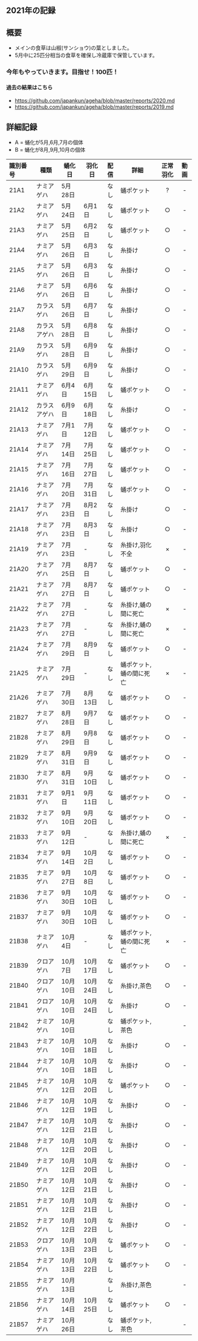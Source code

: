 ## 2021年の記録
 
## 概要

- メインの食草は山椒(サンショウ)の葉としました。
- 5月中に25匹分相当の食草を確保し冷蔵庫で保管しています。

### 今年もやっていきます。目指せ！100匹！

#### 過去の結果はこちら
- https://github.com/japankun/ageha/blob/master/reports/2020.md
- https://github.com/japankun/ageha/blob/master/reports/2019.md

## 詳細記録

 - A = 蛹化が5月,6月,7月の個体
 - B = 蛹化が8月,9月,10月の個体

|識別番号|種類|蛹化日|羽化日|配信|詳細|正常羽化|動画|
|:---|---|---|---|:---:|---|:---:|:---:|
|21A1|ナミアゲハ|5月28日||なし|蛹ポケット|?|-|
|21A2|ナミアゲハ|5月24日|6月1日|なし|蛹ポケット|○|-|
|21A3|ナミアゲハ|5月25日|6月2日|なし|蛹ポケット|○|-|
|21A4|ナミアゲハ|5月26日|6月3日|なし|糸掛け|○|-|
|21A5|ナミアゲハ|5月26日|6月3日|なし|糸掛け|○|-|
|21A6|ナミアゲハ|5月26日|6月6日|なし|糸掛け|○|-|
|21A7|カラスゲハ|5月26日|6月7日|なし|糸掛け|○|-|
|21A8|カラスアゲハ|5月28日|6月8日|なし|糸掛け|○|-|
|21A9|カラスゲハ|5月28日|6月9日|なし|糸掛け|○|-|
|21A10|カラスゲハ|5月29日|6月9日|なし|糸掛け|○|-|
|21A11|ナミアゲハ|6月4日|6月15日|なし|蛹ポケット|○|-|
|21A12|カラスアゲハ|6月9日|6月18日|なし|糸掛け|○|-|
|21A13|ナミアゲハ|7月1日|7月12日|なし|蛹ポケット|○|-|
|21A14|ナミアゲハ|7月14日|7月25日|なし|蛹ポケット|○|-|
|21A15|ナミアゲハ|7月16日|7月27日|なし|蛹ポケット|○|-|
|21A16|ナミアゲハ|7月20日|7月31日|なし|蛹ポケット|○|-|
|21A17|ナミアゲハ|7月23日|8月2日|なし|糸掛け|○|-|
|21A18|ナミアゲハ|7月23日|8月3日|なし|糸掛け|○|-|
|21A19|ナミアゲハ|7月23日|-|なし|糸掛け,羽化不全|×|-|
|21A20|ナミアゲハ|7月25日|8月7日|なし|蛹ポケット|○|-|
|21A21|ナミアゲハ|7月27日|8月7日|なし|蛹ポケット|○|-|
|21A22|ナミアゲハ|7月27日|-|なし|糸掛け,蛹の間に死亡|×|-|
|21A23|ナミアゲハ|7月27日|-|なし|糸掛け,蛹の間に死亡|×|-|
|21A24|ナミアゲハ|7月29日|8月9日|なし|蛹ポケット|○|-|
|21A25|ナミアゲハ|7月29日|-|なし|蛹ポケット,蛹の間に死亡|×|-|
|21A26|ナミアゲハ|7月30日|8月13日|なし|蛹ポケット|○|-|
|21B27|ナミアゲハ|8月28日|9月7日|なし|蛹ポケット|○|-|
|21B28|ナミアゲハ|8月29日|9月8日|なし|蛹ポケット|○|-|
|21B29|ナミアゲハ|8月31日|9月9日|なし|蛹ポケット|○|-|
|21B30|ナミアゲハ|8月31日|9月10日|なし|蛹ポケット|○|-|
|21B31|ナミアゲハ|9月1日|9月11日|なし|蛹ポケット|○|-|
|21B32|ナミアゲハ|9月10日|9月20日|なし|蛹ポケット|○|-|
|21B33|ナミアゲハ|9月12日|-|なし|糸掛け,蛹の間に死亡|×|-|
|21B34|ナミアゲハ|9月14日|10月2日|なし|蛹ポケット|○|-|
|21B35|ナミアゲハ|9月27日|10月8日|なし|蛹ポケット|○|-|
|21B36|ナミアゲハ|9月30日|10月10日|なし|蛹ポケット|○|-|
|21B37|ナミアゲハ|9月30日|10月10日|なし|蛹ポケット|○|-|
|21B38|ナミアゲハ|10月4日|-|なし|蛹ポケット,蛹の間に死亡|×|-|
|21B39|クロアゲハ|10月7日|10月17日|なし|蛹ポケット|○|-|
|21B40|クロアゲハ|10月10日|10月24日|なし|糸掛け,茶色|○|-|
|21B41|クロアゲハ|10月10日|10月24日|なし|糸掛け|○|-|
|21B42|ナミアゲハ|10月10日||なし|蛹ポケット,茶色||-|
|21B43|ナミアゲハ|10月10日|10月18日|なし|糸掛け|○|-|
|21B44|ナミアゲハ|10月10日|10月18日|なし|糸掛け|○|-|
|21B45|ナミアゲハ|10月12日|10月20日|なし|蛹ポケット|○|-|
|21B46|ナミアゲハ|10月12日|10月19日|なし|糸掛け|○|-|
|21B47|ナミアゲハ|10月12日|10月21日|なし|糸掛け|○|-|
|21B48|ナミアゲハ|10月12日|10月20日|なし|糸掛け|○|-|
|21B49|ナミアゲハ|10月12日|10月20日|なし|糸掛け|○|-|
|21B50|ナミアゲハ|10月12日|10月21日|なし|糸掛け|○|-|
|21B51|ナミアゲハ|10月12日|10月21日|なし|糸掛け|○|-|
|21B52|ナミアゲハ|10月12日|10月22日|なし|糸掛け|○|-|
|21B53|クロアゲハ|10月13日|10月23日|なし|蛹ポケット|○|-|
|21B54|ナミアゲハ|10月13日|10月22日|なし|蛹ポケット|○|-|
|21B55|ナミアゲハ|10月13日||なし|糸掛け,茶色||-|
|21B56|ナミアゲハ|10月14日|10月25日|なし|蛹ポケット|○|-|
|21B57|ナミアゲハ|10月26日||なし|蛹ポケット,茶色||-|
